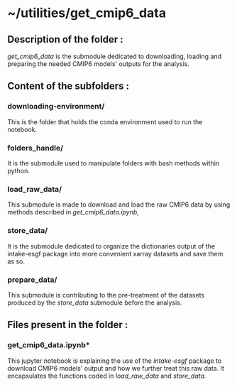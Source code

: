# ~/utilities/get_cmip6_data

## Description of the folder :

*get_cmip6_data* is the submodule dedicated to downloading, loading and preparing the needed CMIP6 models' outputs for the analysis.

## Content of the subfolders :

### downloading-environment/

This is the folder that holds the conda environment used to run the notebook.

### folders_handle/

It is the submodule used to manipulate folders with bash methods within python.

### load_raw_data/

This submodule is made to download and load the raw CMIP6 data by using methods described in *get_cmip6_data.ipynb*,

### store_data/

It is the submodule dedicated to organize the dictionaries output of the intake-esgf package into more convenient xarray datasets and save them as so.

### prepare_data/

This submodule is contributing to the pre-treatment of the datasets produced by the *store_data* submodule before the analysis.

## Files present in the folder :

### get_cmip6_data.ipynb* 

This jupyter notebook is explaining the use of the *intake-esgf* package to download CMIP6 models' output and how we further treat this raw data. It encapsulates the functions coded in *load_raw_data* and *store_data*.








